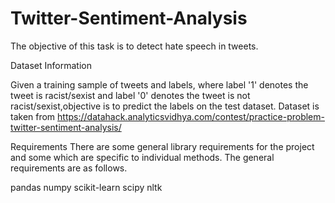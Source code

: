 # Twitter-Sentiment-Analysis
The objective of this task is to detect hate speech in tweets. 

Dataset Information

Given a training sample of tweets and labels, where label '1' denotes the tweet is racist/sexist and label '0' denotes the tweet is not racist/sexist,objective is to predict the labels on the test dataset.
Dataset is taken from https://datahack.analyticsvidhya.com/contest/practice-problem-twitter-sentiment-analysis/

Requirements
There are some general library requirements for the project and some which are specific to individual methods. The general requirements are as follows.

pandas
numpy
scikit-learn
scipy
nltk
